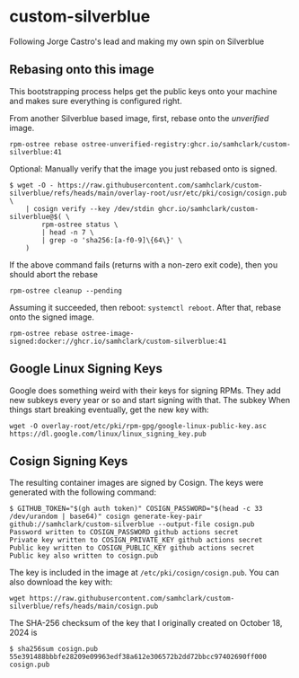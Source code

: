 # custom-silverblue

Following Jorge Castro's lead and making my own spin on Silverblue

## Rebasing onto this image

This bootstrapping process helps get the public keys onto your machine 
and makes sure everything is configured right. 

From another Silverblue based image, first, rebase onto the _unverified_ image.

```
rpm-ostree rebase ostree-unverified-registry:ghcr.io/samhclark/custom-silverblue:41
```

Optional: Manually verify that the image you just rebased onto is signed.

```
$ wget -O - https://raw.githubusercontent.com/samhclark/custom-silverblue/refs/heads/main/overlay-root/usr/etc/pki/cosign/cosign.pub \
    | cosign verify --key /dev/stdin ghcr.io/samhclark/custom-silverblue@$( \
        rpm-ostree status \
        | head -n 7 \
        | grep -o 'sha256:[a-f0-9]\{64\}' \
    )
```

If the above command fails (returns with a non-zero exit code), then you should abort the rebase

```
rpm-ostree cleanup --pending
```

Assuming it succeeded, then reboot: `systemctl reboot`.
After that, rebase onto the signed image. 

```
rpm-ostree rebase ostree-image-signed:docker://ghcr.io/samhclark/custom-silverblue:41
```

## Google Linux Signing Keys

Google does something weird with their keys for signing RPMs.
They add new subkeys every year or so and start signing with that.
The subkey 
When things start breaking eventually, get the new key with:

```
wget -O overlay-root/etc/pki/rpm-gpg/google-linux-public-key.asc https://dl.google.com/linux/linux_signing_key.pub
```

## Cosign Signing Keys

The resulting container images are signed by Cosign.
The keys were generated with the following command:

```
$ GITHUB_TOKEN="$(gh auth token)" COSIGN_PASSWORD="$(head -c 33 /dev/urandom | base64)" cosign generate-key-pair github://samhclark/custom-silverblue --output-file cosign.pub
Password written to COSIGN_PASSWORD github actions secret
Private key written to COSIGN_PRIVATE_KEY github actions secret
Public key written to COSIGN_PUBLIC_KEY github actions secret
Public key also written to cosign.pub
```

The key is included in the image at `/etc/pki/cosign/cosign.pub`. 
You can also download the key with:

```
wget https://raw.githubusercontent.com/samhclark/custom-silverblue/refs/heads/main/cosign.pub
```

The SHA-256 checksum of the key that I originally created on October 18, 2024 is

```
$ sha256sum cosign.pub 
55e391488bbbfe28209e09963edf38a612e306572b2dd72bbcc97402690ff000  cosign.pub
```